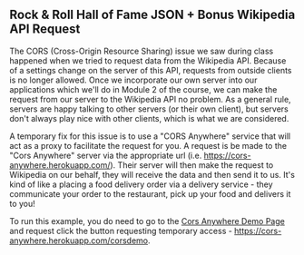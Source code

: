 ## Rock & Roll Hall of Fame JSON + Bonus Wikipedia API Request

The CORS (Cross-Origin Resource Sharing) issue we saw during class happened when we tried to request data from the Wikipedia API. Because of a settings change on the server of this API, requests from outside clients is no longer allowed. Once we incorporate our own server into our applications which we'll do in Module 2 of the course, we can make the request from our server to the Wikipedia API no problem. As a general rule, servers are happy talking to other servers (or their own client), but servers don't always play nice with other clients, which is what we are considered. 

A temporary fix for this issue is to use a "CORS Anywhere" service that will act as a proxy to facilitate the request for you. A request is be made to the "Cors Anywhere" server via the appropriate url (i.e. https://cors-anywhere.herokuapp.com/). Their server will then  make the request to Wikipedia on our behalf, they will receive the data and then send it to us. It's kind of like a placing a food delivery order via a delivery service - they communicate your order to the restaurant, pick up your food and delivers it to you! 

To run this example, you do need to go to the [Cors Anywhere Demo Page]( https://cors-anywhere.herokuapp.com/corsdemo) and request click the button requesting temporary access - https://cors-anywhere.herokuapp.com/corsdemo.